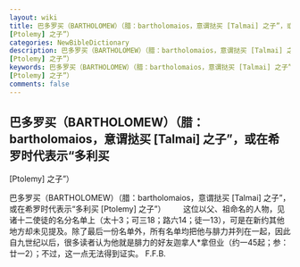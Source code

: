 ```yaml
---
layout: wiki
title: 巴多罗买（BARTHOLOMEW）（腊：bartholomaios，意谓挞买 [Talmai] 之子”，或在希罗时代表示“多利买
[Ptolemy] 之子”）
categories: NewBibleDictionary
description: 巴多罗买（BARTHOLOMEW）（腊：bartholomaios，意谓挞买 [Talmai] 之子”，或在希罗时代表示“多利买
[Ptolemy] 之子”）
keywords: 巴多罗买（BARTHOLOMEW）（腊：bartholomaios，意谓挞买 [Talmai] 之子”，或在希罗时代表示“多利买
[Ptolemy] 之子”）
comments: false
---
```


## 巴多罗买（BARTHOLOMEW）（腊：bartholomaios，意谓挞买 [Talmai] 之子”，或在希罗时代表示“多利买
[Ptolemy] 之子”）



巴多罗买（BARTHOLOMEW）（腊：bartholomaios，意谓挞买 [Talmai] 之子”，或在希罗时代表示“多利买 [Ptolemy] 之子”）
　　这位以父、祖命名的人物，见诸十二使徒的名分名单上（太十3；可三18；路六14；徒一13），可是在新约其他地方却未见提及。除了最后一份名单外，所有名单均把他与腓力并列在一起，因此自九世纪以后，很多读者认为他就是腓力的好友迦拿人*拿但业（约一45起；参：廿一2）；不过，这一点无法得到证实。
F.F.B.



